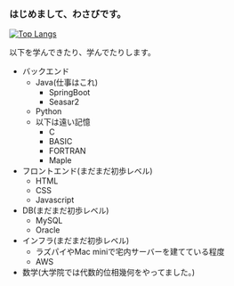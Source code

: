 ### はじめまして、わさびです。

[![Top Langs](https://github-readme-stats.vercel.app/api/top-langs/?username=macinwasabi&layout=compact)](https://github.com/anuraghazra/github-readme-stats)

以下を学んできたり、学んでたりします。

- バックエンド
  - Java(仕事はこれ)
    - SpringBoot
    - Seasar2
  - Python
  - 以下は遠い記憶
    - C
    - BASIC
    - FORTRAN
    - Maple
- フロントエンド(まだまだ初歩レベル)
  - HTML
  - CSS
  - Javascript
- DB(まだまだ初歩レベル)
  - MySQL
  - Oracle
- インフラ(まだまだ初歩レベル)
  - ラズパイやMac miniで宅内サーバーを建てている程度
  - AWS
- 数学(大学院では代数的位相幾何をやってました。)
